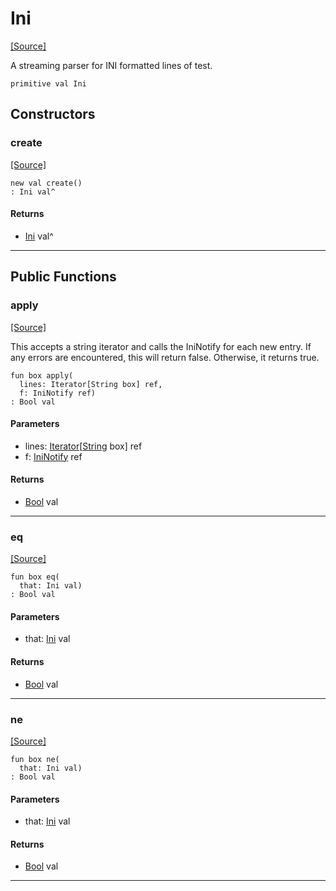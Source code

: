 # Ini
<span class="source-link">[[Source]](src/ini/ini.md#L-0-63)</span>

A streaming parser for INI formatted lines of test.


```pony
primitive val Ini
```

## Constructors

### create
<span class="source-link">[[Source]](src/ini/ini.md#L-0-63)</span>


```pony
new val create()
: Ini val^
```

#### Returns

* [Ini](ini-Ini.md) val^

---

## Public Functions

### apply
<span class="source-link">[[Source]](src/ini/ini.md#L-0-67)</span>


This accepts a string iterator and calls the IniNotify for each new entry.
If any errors are encountered, this will return false. Otherwise, it
returns true.


```pony
fun box apply(
  lines: Iterator[String box] ref,
  f: IniNotify ref)
: Bool val
```
#### Parameters

*   lines: [Iterator](builtin-Iterator.md)\[[String](builtin-String.md) box\] ref
*   f: [IniNotify](ini-IniNotify.md) ref

#### Returns

* [Bool](builtin-Bool.md) val

---

### eq
<span class="source-link">[[Source]](src/ini/ini.md#L-0-67)</span>


```pony
fun box eq(
  that: Ini val)
: Bool val
```
#### Parameters

*   that: [Ini](ini-Ini.md) val

#### Returns

* [Bool](builtin-Bool.md) val

---

### ne
<span class="source-link">[[Source]](src/ini/ini.md#L-0-67)</span>


```pony
fun box ne(
  that: Ini val)
: Bool val
```
#### Parameters

*   that: [Ini](ini-Ini.md) val

#### Returns

* [Bool](builtin-Bool.md) val

---

